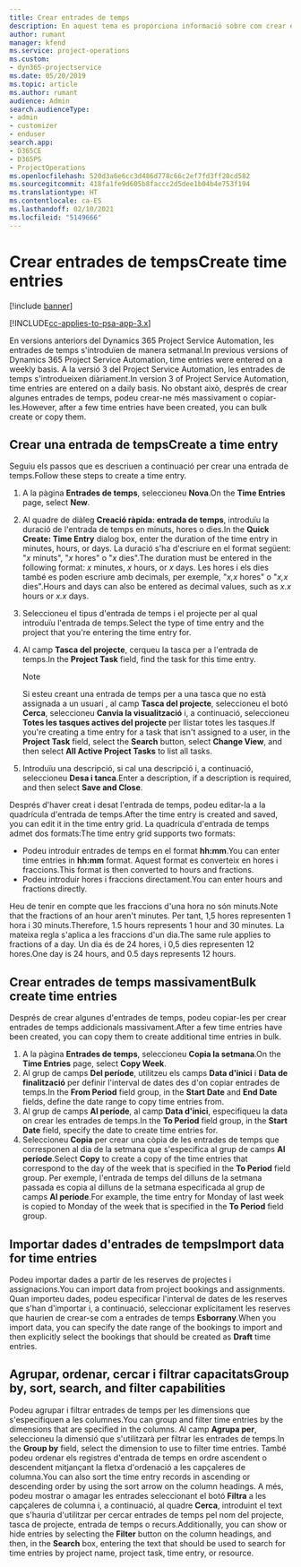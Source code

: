 ```yaml
---
title: Crear entrades de temps
description: En aquest tema es proporciona informació sobre com crear entrades de temps.
author: rumant
manager: kfend
ms.service: project-operations
ms.custom:
- dyn365-projectservice
ms.date: 05/20/2019
ms.topic: article
ms.author: rumant
audience: Admin
search.audienceType:
- admin
- customizer
- enduser
search.app:
- D365CE
- D365PS
- ProjectOperations
ms.openlocfilehash: 520d3a6e6cc3d486d778c66c2ef7fd3ff20cd582
ms.sourcegitcommit: 418fa1fe9d605b8faccc2d5dee1b04b4e753f194
ms.translationtype: HT
ms.contentlocale: ca-ES
ms.lasthandoff: 02/10/2021
ms.locfileid: "5149666"
---
```

# <a name="create-time-entries"></a><span data-ttu-id="98410-103">Crear entrades de temps</span><span class="sxs-lookup"><span data-stu-id="98410-103">Create time entries</span></span>

[!include [banner](../includes/psa-now-project-operations.md)]

[!INCLUDE[cc-applies-to-psa-app-3.x](../includes/cc-applies-to-psa-app-3x.md)]

<span data-ttu-id="98410-104">En versions anteriors del Dynamics 365 Project Service Automation, les entrades de temps s'introduïen de manera setmanal.</span><span class="sxs-lookup"><span data-stu-id="98410-104">In previous versions of Dynamics 365 Project Service Automation, time entries were entered on a weekly basis.</span></span> <span data-ttu-id="98410-105">A la versió 3 del Project Service Automation, les entrades de temps s'introdueixen diàriament.</span><span class="sxs-lookup"><span data-stu-id="98410-105">In version 3 of Project Service Automation, time entries are entered on a daily basis.</span></span> <span data-ttu-id="98410-106">No obstant això, després de crear algunes entrades de temps, podeu crear-ne més massivament o copiar-les.</span><span class="sxs-lookup"><span data-stu-id="98410-106">However, after a few time entries have been created, you can bulk create or copy them.</span></span>

## <a name="create-a-time-entry"></a><span data-ttu-id="98410-107">Crear una entrada de temps</span><span class="sxs-lookup"><span data-stu-id="98410-107">Create a time entry</span></span>

<span data-ttu-id="98410-108">Seguiu els passos que es descriuen a continuació per crear una entrada de temps.</span><span class="sxs-lookup"><span data-stu-id="98410-108">Follow these steps to create a time entry.</span></span>

1. <span data-ttu-id="98410-109">A la pàgina **Entrades de temps**, seleccioneu **Nova**.</span><span class="sxs-lookup"><span data-stu-id="98410-109">On the **Time Entries** page, select **New**.</span></span>
2. <span data-ttu-id="98410-110">Al quadre de diàleg **Creació ràpida: entrada de temps**, introduïu la duració de l'entrada de temps en minuts, hores o dies.</span><span class="sxs-lookup"><span data-stu-id="98410-110">In the **Quick Create: Time Entry** dialog box, enter the duration of the time entry in minutes, hours, or days.</span></span> <span data-ttu-id="98410-111">La duració s'ha d'escriure en el format següent: "*x* minuts", "*x* hores" o "*x* dies".</span><span class="sxs-lookup"><span data-stu-id="98410-111">The duration must be entered in the following format: *x* minutes, *x* hours, or *x* days.</span></span> <span data-ttu-id="98410-112">Les hores i els dies també es poden escriure amb decimals, per exemple, "*x,x* hores" o "*x,x* dies".</span><span class="sxs-lookup"><span data-stu-id="98410-112">Hours and days can also be entered as decimal values, such as *x.x* hours or *x.x* days.</span></span>
3. <span data-ttu-id="98410-113">Seleccioneu el tipus d'entrada de temps i el projecte per al qual introduïu l'entrada de temps.</span><span class="sxs-lookup"><span data-stu-id="98410-113">Select the type of time entry and the project that you're entering the time entry for.</span></span>
4. <span data-ttu-id="98410-114">Al camp **Tasca del projecte**, cerqueu la tasca per a l'entrada de temps.</span><span class="sxs-lookup"><span data-stu-id="98410-114">In the **Project Task** field, find the task for this time entry.</span></span>

    > [!NOTE]
    > <span data-ttu-id="98410-115">Si esteu creant una entrada de temps per a una tasca que no està assignada a un usuari , al camp **Tasca del projecte**, seleccioneu el botó **Cerca**, seleccioneu **Canvia la visualització** i, a continuació, seleccioneu **Totes les tasques actives del projecte** per llistar totes les tasques.</span><span class="sxs-lookup"><span data-stu-id="98410-115">If you're creating a time entry for a task that isn't assigned to a user, in the **Project Task** field, select the **Search** button, select **Change View**, and then select **All Active Project Tasks** to list all tasks.</span></span>

5. <span data-ttu-id="98410-116">Introduïu una descripció, si cal una descripció i, a continuació, seleccioneu **Desa i tanca**.</span><span class="sxs-lookup"><span data-stu-id="98410-116">Enter a description, if a description is required, and then select **Save and Close**.</span></span>

<span data-ttu-id="98410-117">Després d'haver creat i desat l'entrada de temps, podeu editar-la a la quadrícula d'entrada de temps.</span><span class="sxs-lookup"><span data-stu-id="98410-117">After the time entry is created and saved, you can edit it in the time entry grid.</span></span> <span data-ttu-id="98410-118">La quadrícula d'entrada de temps admet dos formats:</span><span class="sxs-lookup"><span data-stu-id="98410-118">The time entry grid supports two formats:</span></span>

- <span data-ttu-id="98410-119">Podeu introduir entrades de temps en el format **hh:mm**.</span><span class="sxs-lookup"><span data-stu-id="98410-119">You can enter time entries in **hh:mm** format.</span></span> <span data-ttu-id="98410-120">Aquest format es converteix en hores i fraccions.</span><span class="sxs-lookup"><span data-stu-id="98410-120">This format is then converted to hours and fractions.</span></span>
- <span data-ttu-id="98410-121">Podeu introduir hores i fraccions directament.</span><span class="sxs-lookup"><span data-stu-id="98410-121">You can enter hours and fractions directly.</span></span>

<span data-ttu-id="98410-122">Heu de tenir en compte que les fraccions d'una hora no són minuts.</span><span class="sxs-lookup"><span data-stu-id="98410-122">Note that the fractions of an hour aren't minutes.</span></span> <span data-ttu-id="98410-123">Per tant, 1,5 hores representen 1 hora i 30 minuts.</span><span class="sxs-lookup"><span data-stu-id="98410-123">Therefore, 1.5 hours represents 1 hour and 30 minutes.</span></span> <span data-ttu-id="98410-124">La mateixa regla s'aplica a les fraccions d'un dia.</span><span class="sxs-lookup"><span data-stu-id="98410-124">The same rule applies to fractions of a day.</span></span> <span data-ttu-id="98410-125">Un dia és de 24 hores, i 0,5 dies representen 12 hores.</span><span class="sxs-lookup"><span data-stu-id="98410-125">One day is 24 hours, and 0.5 days represents 12 hours.</span></span>

## <a name="bulk-create-time-entries"></a><span data-ttu-id="98410-126">Crear entrades de temps massivament</span><span class="sxs-lookup"><span data-stu-id="98410-126">Bulk create time entries</span></span>

<span data-ttu-id="98410-127">Després de crear algunes d'entrades de temps, podeu copiar-les per crear entrades de temps addicionals massivament.</span><span class="sxs-lookup"><span data-stu-id="98410-127">After a few time entries have been created, you can copy them to create additional time entries in bulk.</span></span>

1. <span data-ttu-id="98410-128">A la pàgina **Entrades de temps**, seleccioneu **Copia la setmana**.</span><span class="sxs-lookup"><span data-stu-id="98410-128">On the **Time Entries** page, select **Copy Week**.</span></span>
2. <span data-ttu-id="98410-129">Al grup de camps **Del període**, utilitzeu els camps **Data d'inici** i **Data de finalització** per definir l'interval de dates des d'on copiar entrades de temps.</span><span class="sxs-lookup"><span data-stu-id="98410-129">In the **From Period** field group, in the **Start Date** and **End Date** fields, define the date range to copy time entries from.</span></span>
3. <span data-ttu-id="98410-130">Al grup de camps **Al període**, al camp **Data d'inici**, especifiqueu la data on crear les entrades de temps.</span><span class="sxs-lookup"><span data-stu-id="98410-130">In the **To Period** field group, in the **Start Date** field, specify the date to create time entries for.</span></span>
4. <span data-ttu-id="98410-131">Seleccioneu **Copia** per crear una còpia de les entrades de temps que corresponen al dia de la setmana que s'especifica al grup de camps **Al període**.</span><span class="sxs-lookup"><span data-stu-id="98410-131">Select **Copy** to create a copy of the time entries that correspond to the day of the week that is specified in the **To Period** field group.</span></span> <span data-ttu-id="98410-132">Per exemple, l'entrada de temps del dilluns de la setmana passada es copia al dilluns de la setmana especificada al grup de camps **Al període**.</span><span class="sxs-lookup"><span data-stu-id="98410-132">For example, the time entry for Monday of last week is copied to Monday of the week that is specified in the **To Period** field group.</span></span>

## <a name="import-data-for-time-entries"></a><span data-ttu-id="98410-133">Importar dades d'entrades de temps</span><span class="sxs-lookup"><span data-stu-id="98410-133">Import data for time entries</span></span>

<span data-ttu-id="98410-134">Podeu importar dades a partir de les reserves de projectes i assignacions.</span><span class="sxs-lookup"><span data-stu-id="98410-134">You can import data from project bookings and assignments.</span></span> <span data-ttu-id="98410-135">Quan importeu dades, podeu especificar l'interval de dates de les reserves que s'han d'importar i, a continuació, seleccionar explícitament les reserves que haurien de crear-se com a entrades de temps **Esborrany**.</span><span class="sxs-lookup"><span data-stu-id="98410-135">When you import data, you can specify the date range of the bookings to import and then explicitly select the bookings that should be created as **Draft** time entries.</span></span>

## <a name="group-by-sort-search-and-filter-capabilities"></a><span data-ttu-id="98410-136">Agrupar, ordenar, cercar i filtrar capacitats</span><span class="sxs-lookup"><span data-stu-id="98410-136">Group by, sort, search, and filter capabilities</span></span>

<span data-ttu-id="98410-137">Podeu agrupar i filtrar entrades de temps per les dimensions que s'especifiquen a les columnes.</span><span class="sxs-lookup"><span data-stu-id="98410-137">You can group and filter time entries by the dimensions that are specified in the columns.</span></span> <span data-ttu-id="98410-138">Al camp **Agrupa per**, seleccioneu la dimensió que s'utilitzarà per filtrar les entrades de temps.</span><span class="sxs-lookup"><span data-stu-id="98410-138">In the **Group by** field, select the dimension to use to filter time entries.</span></span> <span data-ttu-id="98410-139">També podeu ordenar els registres d'entrada de temps en ordre ascendent o descendent mitjançant la fletxa d'ordenació a les capçaleres de columna.</span><span class="sxs-lookup"><span data-stu-id="98410-139">You can also sort the time entry records in ascending or descending order by using the sort arrow on the column headings.</span></span> <span data-ttu-id="98410-140">A més, podeu mostrar o amagar les entrades seleccionant el botó **Filtra** a les capçaleres de columna i, a continuació, al quadre **Cerca**, introduint el text que s'hauria d'utilitzar per cercar entrades de temps pel nom del projecte, tasca de projecte, entrada de temps o recurs.</span><span class="sxs-lookup"><span data-stu-id="98410-140">Additionally, you can show or hide entries by selecting the **Filter** button on the column headings, and then, in the **Search** box, entering the text that should be used to search for time entries by project name, project task, time entry, or resource.</span></span>
